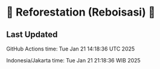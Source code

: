 
# 🌳 Reforestation (Reboisasi) 🌲

## Last Updated

GitHub Actions time: Tue Jan 21 14:18:36 UTC 2025

Indonesia/Jakarta time: Tue Jan 21 21:18:36 WIB 2025
